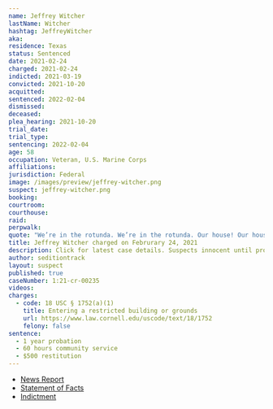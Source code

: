 ```yaml
---
name: Jeffrey Witcher
lastName: Witcher
hashtag: JeffreyWitcher
aka:
residence: Texas
status: Sentenced
date: 2021-02-24
charged: 2021-02-24
indicted: 2021-03-19
convicted: 2021-10-20
acquitted:
sentenced: 2022-02-04
dismissed:
deceased:
plea_hearing: 2021-10-20
trial_date:
trial_type:
sentencing: 2022-02-04
age: 58
occupation: Veteran, U.S. Marine Corps
affiliations:
jurisdiction: Federal
image: /images/preview/jeffrey-witcher.png
suspect: jeffrey-witcher.png
booking:
courtroom:
courthouse:
raid:
perpwalk:
quote: "We’re in the rotunda. We’re in the rotunda. Our house! Our house!"
title: Jeffrey Witcher charged on Februrary 24, 2021
description: Click for latest case details. Suspects innocent until proven guilty.
author: seditiontrack
layout: suspect
published: true
caseNumber: 1:21-cr-00235
videos:
charges:
  - code: 18 USC § 1752(a)(1)
    title: Entering a restricted building or grounds
    url: https://www.law.cornell.edu/uscode/text/18/1752
    felony: false
sentence:
  - 1 year probation
  - 60 hours community service
  - $500 restitution
---
```


- [News Report](https://www.msn.com/en-us/news/us/capitol-rioters-posted-video-claiming-they-crashed-the-white-house/ar-BB1ezT8G)
- [Statement of Facts](https://www.justice.gov/usao-dc/case-multi-defendant/file/1378401/download)
- [Indictment](https://www.justice.gov/usao-dc/case-multi-defendant/file/1378236/download)
